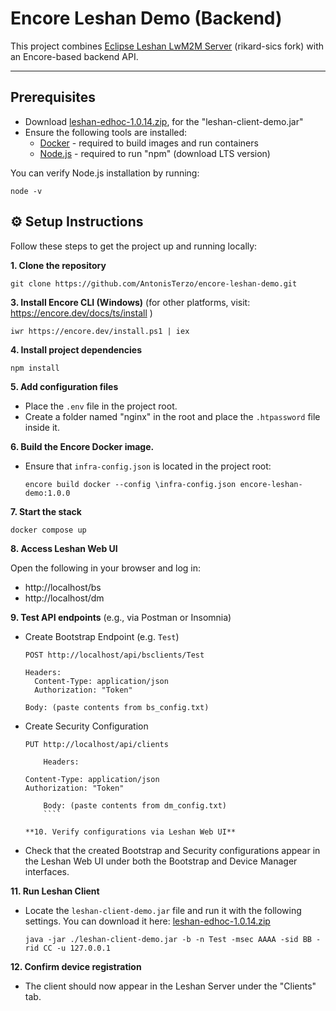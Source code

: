 # Encore Leshan Demo (Backend)

This project combines [Eclipse Leshan LwM2M Server](https://github.com/rikard-sics/leshan) (rikard-sics fork) with an Encore-based backend API.

---

## Prerequisites

- Download [leshan-edhoc-1.0.14.zip](https://github.com/rikard-sics/leshan/releases/tag/v1.0.14), for the "leshan-client-demo.jar"
- Ensure the following tools are installed:
  - [Docker](https://www.docker.com/products/docker-desktop/) - required to build images and run containers
  - [Node.js](https://nodejs.org/dist/v22.16.0/no) - required to run "npm" (download LTS version)

You can verify Node.js installation by running:

    node -v

## ⚙️ Setup Instructions

Follow these steps to get the project up and running locally:

**1. Clone the repository**

    git clone https://github.com/AntonisTerzo/encore-leshan-demo.git

**3. Install Encore CLI (Windows)** (for other platforms, visit: https://encore.dev/docs/ts/install )

    iwr https://encore.dev/install.ps1 | iex

**4. Install project dependencies**

    npm install

**5. Add configuration files**

- Place the `.env` file in the project root.
- Create a folder named "nginx" in the root and place the `.htpassword` file inside it.

**6. Build the Encore Docker image.**

- Ensure that `infra-config.json` is located in the project root:
  ```
  encore build docker --config \infra-config.json encore-leshan-demo:1.0.0
  ```

**7. Start the stack**

    docker compose up

**8. Access Leshan Web UI**

Open the following in your browser and log in:

- http://localhost/bs
- http://localhost/dm

**9. Test API endpoints** (e.g., via Postman or Insomnia)

- Create Bootstrap Endpoint (e.g. `Test`)

  ```
  POST http://localhost/api/bsclients/Test

  Headers:
  	Content-Type: application/json
  	Authorization: "Token"

  Body: (paste contents from bs_config.txt)
  ```

- Create Security Configuration
  ````
  PUT http://localhost/api/clients

      Headers:

  Content-Type: application/json
  Authorization: "Token"

      Body: (paste contents from dm_config.txt)
      ````

  **10. Verify configurations via Leshan Web UI**

- Check that the created Bootstrap and Security configurations appear in the Leshan Web UI under both the Bootstrap and Device Manager interfaces.

**11. Run Leshan Client**

- Locate the `leshan-client-demo.jar` file and run it with the following settings. You can download it here: [leshan-edhoc-1.0.14.zip](https://github.com/rikard-sics/leshan/releases/tag/v1.0.14)
  ```
  java -jar ./leshan-client-demo.jar -b -n Test -msec AAAA -sid BB -rid CC -u 127.0.0.1
  ```

**12. Confirm device registration**

- The client should now appear in the Leshan Server under the "Clients" tab.
